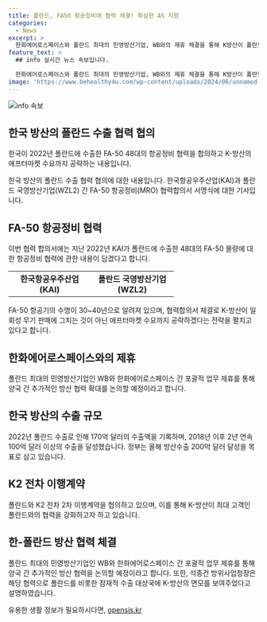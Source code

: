 ```yaml
---
title: 폴란드, FA50 항공정비에 협력 체결! 확실한 AS 지원
categories:
  - News
excerpt: >
  한화에어로스페이스와 폴란드 최대의 민영방산기업, WB와의 제휴 체결을 통해 K방산이 폴란드 방산시장을 공략한다. FA50 항공정비 협력 합의서를 체결하며 A/S 확보를 통한 애프터마켓 수요 공략을 계획하고, K2 전차 2차 이행계약 협의도 진행 중이다. K방산의 폴란드 수출이 증가하면서 정부는 올해 방산수출 200억 달러 목표를 세우고 총력을 기울이고 있다. 방위사업청장은 이번 협력으로 폴란드 외에도 잠재적 수출 대상국에 K방산의 신뢰를 보여주는 것으로 평가했다.
feature_text: >
  ## info 실시간 뉴스 속보입니다.

  한화에어로스페이스와 폴란드 최대의 민영방산기업, WB와의 제휴 체결을 통해 K방산이 폴란드 방산시장을 공략한다. FA50 항공정비 협력 합의서를 체결하며 A/S 확보를 통한 애프터마켓 수요 공략을 계획하고, K2 전차 2차 이행계약 협의도 진행 중이다. K방산의 폴란드 수출이 증가하면서 정부는 올해 방산수출 200억 달러 목표를 세우고 총력을 기울이고 있다. 방위사업청장은 이번 협력으로 폴란드 외에도 잠재적 수출 대상국에 K방산의 신뢰를 보여주는 것으로 평가했다.
image: 'https://www.behealthy4u.com/wp-content/uploads/2024/06/unnamed-file.png'
---
```


<p><img src="https://www.behealthy4u.com/wp-content/uploads/2024/06/unnamed-file.png" alt="info 속보" /></p>

<h2 data-ke-size="size26">한국 방산의 폴란드 수출 협력 협의</h2>

<p data-ke-size="size16">한국이 2022년 폴란드에 수출한 FA-50 48대의 항공정비 협력을 합의하고 K-방산의 애프터마켓 수요까지 공략하는 내용입니다.</p>

<p data-ke-size="size16">한국 방산의 폴란드 수출 협력 협의에 대한 내용입니다. 한국항공우주산업(KAI)과 폴란드 국영방산기업(WZL2) 간 FA-50 항공정비(MRO) 협력합의서 서명식에 대한 기사입니다.</p>

<h2 data-ke-size="size26">FA-50 항공정비 협력</h2>

<p data-ke-size="size16">이번 협력 합의서에는 지난 2022년 KAI가 폴란드에 수출한 48대의 FA-50 물량에 대한 항공정비 협력에 관한 내용이 담겼다고 합니다.</p>

<table>
  <colgroup>
    <col width="166" />
    <col width="167" />
  </colgroup>
  <tbody>
    <tr>
      <td style="text-align: center; height: 17px;"><b>한국항공우주산업(KAI)</b></td>
      <td style="text-align: center; height: 17px;"><b>폴란드 국영방산기업(WZL2)</b></td>
    </tr>
  </tbody>
</table>

<p data-ke-size="size16">FA-50 항공기의 수명이 30~40년으로 알려져 있으며, 협력합의서 체결로 K-방산이 일회성 무기 판매에 그치는 것이 아닌 애프터마켓 수요까지 공략하겠다는 전략을 펼치고 있다고 합니다.</p>

<h2 data-ke-size="size26">한화에어로스페이스와의 제휴</h2>

<p data-ke-size="size16">폴란드 최대의 민영방산기업인 WB와 한화에어로스페이스 간 포괄적 업무 제휴를 통해 양국 간 추가적인 방산 협력 확대를 논의할 예정이라고 합니다.</p>

<h2 data-ke-size="size26">한국 방산의 수출 규모</h2>

<p data-ke-size="size16">2022년 폴란드 수출로 인해 170억 달러의 수출액을 기록하며, 2018년 이후 2년 연속 100억 달러 이상의 수출을 달성했습니다. 정부는 올해 방산수출 200억 달러 달성을 목표로 삼고 있습니다.</p>

<h2 data-ke-size="size26">K2 전차 이행계약</h2>

<p data-ke-size="size16">폴란드와 K2 전차 2차 이행계약을 협의하고 있으며, 이를 통해 K-방산이 최대 고객인 폴란드와의 협력을 강화하고자 하고 있습니다.</p>

<h2 data-ke-size="size26">한-폴란드 방산 협력 체결</h2>

<p data-ke-size="size16">폴란드 최대의 민영방산기업인 WB와 한화에어로스페이스 간 포괄적 업무 제휴를 통해 양국 간 추가적인 방산 협력을 논의할 예정이라고 합니다. 또한, 석종건 방위사업청장은 해당 협력으로 폴란드를 비롯한 잠재적 수출 대상국에 K-방산의 면모를 보여주었다고 설명하였습니다.</p>
유용한 생활 정보가 필요하시다면, <a href="https://opensis.kr" rel="dofollow">opensis.kr</a>


